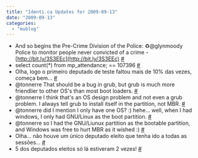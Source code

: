 ```yaml
---
title: "Identi.ca Updates for 2009-09-13"
date: "2009-09-13"
categories: 
  - "mublog"
---
```


- And so begins the Pre-Crime Division of the Police: ♻@glynmoody Police to monitor people never convicted of a crime - [http://bit.ly/3S3EEc](http://bit.ly/3S3EEc) [#](http://identi.ca/notice/9949162)
- select count(\*) from mp\_attendance; == 107396 [#](http://identi.ca/notice/9954035)
- Olha, logo o primeiro deputado de teste faltou mais de 10% das vezes, começa bem... [#](http://identi.ca/notice/9954133)
- @tonnerre That should be a bug in grub, but grub is much more friendlier to other OS's than most boot loaders. [#](http://identi.ca/notice/9955473)
- @tonnerre I think that's an OS design problem and not even a grub problem. I always tell grub to install itself in the partition, not MBR. [#](http://identi.ca/notice/9956104)
- @tonnerre did I mention I only have one OS? :) hehe... well, when I had windows, I only had GNU/Linux as the boot partition. [#](http://identi.ca/notice/9956475)
- @tonnerre so I had the GNU/Liunux partition as the bootable partition, and Windows was free to hurt MBR as it wished :) [#](http://identi.ca/notice/9956506)
- Olha... não houve um único deputado eleito que tenha ido a todas as sessões... [#](http://identi.ca/notice/9957691)
- 5 dos deputados eleitos só lá estiveram 2 vezes! [#](http://identi.ca/notice/9957714)
